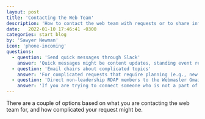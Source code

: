 ```yaml
---
layout: post
title: 'Contacting the Web Team'
description: 'How to contact the web team with requests or to share information'
date:   2022-01-10 17:46:41 -0300
categories: start blog
by: 'Sawyer Newman'
icon: 'phone-incoming'
questions:
  - question: 'Send quick messages through Slack'
    answer: 'Quick messages might be content updates, standing event requests, or request access to admin features in Wild Apricot. Send these types of messages to the #web channel in Slack.'
  - question: 'Email chairs about complicated topics'
    answer: 'For complicated requests that require planning (e.g., new events, IA changes, new pages, etc.) send an email to the web chair(s) via their personal emails.'
  - question: 'Direct non-leadership RDAP members to the Webmaster Gmail'
    answer: 'If you are trying to connect someone who is not a part of RDAP leadership to the web team, send them to the webmaster@rdapassociation.org email.'
---
```


There are a couple of options based on what you are contacting the web team for, and how complicated your request might be.
